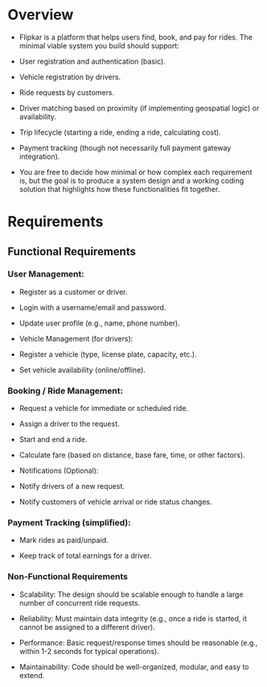# Overview
- Flipkar is a platform that helps users find, book, and pay for rides. The minimal viable system you build should support:

- User registration and authentication (basic).

- Vehicle registration by drivers.

- Ride requests by customers.

- Driver matching based on proximity (if implementing geospatial logic) or availability.

- Trip lifecycle (starting a ride, ending a ride, calculating cost).

- Payment tracking (though not necessarily full payment gateway integration).

- You are free to decide how minimal or how complex each requirement is, but the goal is to produce a system design and a working coding solution that highlights how these functionalities fit together.

# Requirements

## Functional Requirements
### User Management:

- Register as a customer or driver.

- Login with a username/email and password.

- Update user profile (e.g., name, phone number).

- Vehicle Management (for drivers):

- Register a vehicle (type, license plate, capacity, etc.).

- Set vehicle availability (online/offline).

### Booking / Ride Management:

- Request a vehicle for immediate or scheduled ride.

- Assign a driver to the request.

- Start and end a ride.

- Calculate fare (based on distance, base fare, time, or other factors).

- Notifications (Optional):

- Notify drivers of a new request.

- Notify customers of vehicle arrival or ride status changes.

### Payment Tracking (simplified):

- Mark rides as paid/unpaid.

- Keep track of total earnings for a driver.

### Non-Functional Requirements
- Scalability: The design should be scalable enough to handle a large number of concurrent ride requests.

- Reliability: Must maintain data integrity (e.g., once a ride is started, it cannot be assigned to a different driver).

- Performance: Basic request/response times should be reasonable (e.g., within 1-2 seconds for typical operations).

- Maintainability: Code should be well-organized, modular, and easy to extend.

